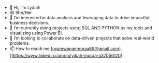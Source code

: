 
- 👋 Hi, I’m Lydiah
- 😄 She/Her
- 👀 I’m interested in data analysis and leveraging data to drive impactful business decisions.
- 🌱 I’m currently doing projects using SQL AND PYTHON as my tools and visualizing using Power BI.
- 💞️ I’m looking to collaborate on data-driven projects that solve real-world problems.
- 📫 How to reach me [nyamwangemoraa89@gmail.com],[(https://www.linkedin.com/in/lydiah-moraa-a37056120)
